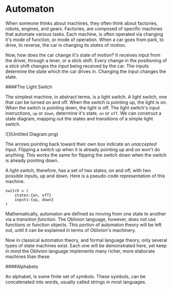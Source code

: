 # Automaton

When someone thinks about machines, they often think about factories, robots, engines, and gears. Factories, are composed of specific machines that automate various tasks. Each machine, is often operated via changing it's mode of function, or mode of operation. When a car goes from park, to drive, to reverse, the car is changing its *states* of motion.

Now, how does the car change it's state of motion? It receives input from the driver, through a lever, or a stick shift. Every change in the positioning of a stick shift changes the *input* being received by the car. The inputs determine the state which the car drives in. Changing the input changes the state.

####The Light Switch

The simplest machine, in abstract terms, is a light switch. A light switch, one that can be turned on and off. When the switch is pointing up, the light is on. When the switch is pointing down, the light is off. The light switch's input instructions, `up` or `down`, determine it's state, `on` or `off`. We can construct a state diagram, mapping out the states and transitions of a simple light switch.

![](Untitled Diagram.png)

The arrows pointing back toward their own box indicate an *unaccepted* input. Flipping a switch up when it is already pointing up and on won't do anything. This works the same for flipping the switch down when the switch is already pointing down.

A light switch, therefore, has a set of two states, on and off, with two possible inputs, up and down. Here is a pseudo-code representation of this machine.

```
switch = (
    states:{on, off}
    inputs:{up, down}
)
```

Mathematically, automaton are defined as moving from one state to another via a *transition function*. The Oblivion language, however, does not use functions or function objects. This portion of automaton theory will be left out, until it can be explained in terms of Oblivion's machinery.

Now in classical automaton theory, and formal language theory, only several types of state machines exist. Each one will be demonstrated here, yet keep in mind the Oblivion language implements many richer, more elaborate machines than these.

####Alphabets

An alphabet, is some finite set of *symbols*. These symbols, can be concatenated into words, usually called strings in most languages.